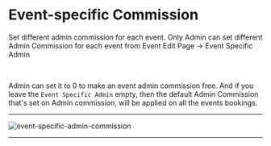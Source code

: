 # Event-specific Commission

Set different admin commission for each event. Only Admin can set different Admin Commission for each event from Event Edit Page -> Event Specific Admin

<br>

Admin can set it to 0 to make an event admin commission free. And if you leave the `Event Specific Admin` empty, then the default Admin Commission that's set on Admin commission, will be applied on all the events bookings.

---

![event-specific-admin-commission](https://eventmie-pro-docs.classiebit.com//images/fullyloaded/event-specific-admin-commission.png "event-specific-admin-commission")

---
